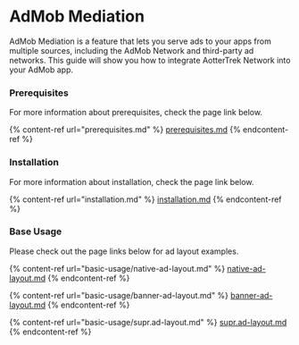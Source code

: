 # AdMob Mediation

AdMob Mediation is a feature that lets you serve ads to your apps from multiple sources, including the AdMob Network and third-party ad networks. This guide will show you how to integrate AotterTrek Network into your AdMob app.

### Prerequisites <a href="#prerequisites" id="prerequisites"></a>

For more information about prerequisites, check the page link below.

{% content-ref url="prerequisites.md" %}
[prerequisites.md](prerequisites.md)
{% endcontent-ref %}

### Installation

For more information about installation, check the page link below.

{% content-ref url="installation.md" %}
[installation.md](installation.md)
{% endcontent-ref %}

### Base Usage

Please check out the page links below for ad layout examples.

{% content-ref url="basic-usage/native-ad-layout.md" %}
[native-ad-layout.md](basic-usage/native-ad-layout.md)
{% endcontent-ref %}

{% content-ref url="basic-usage/banner-ad-layout.md" %}
[banner-ad-layout.md](basic-usage/banner-ad-layout.md)
{% endcontent-ref %}

{% content-ref url="basic-usage/supr.ad-layout.md" %}
[supr.ad-layout.md](basic-usage/supr.ad-layout.md)
{% endcontent-ref %}

